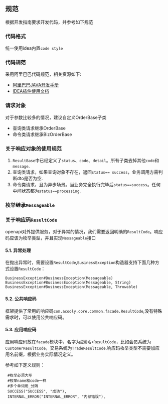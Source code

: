 ## 规范

根据开发指南要求开发代码，并参考如下规范

###  代码格式

统一使用idea内置`code style`

### 代码规范

采用阿里巴巴代码规范，相关资源如下: 

* [阿里巴巴JAVA开发手册](https://github.com/alibaba/p3c/blob/master/%E9%98%BF%E9%87%8C%E5%B7%B4%E5%B7%B4Java%E5%BC%80%E5%8F%91%E6%89%8B%E5%86%8C%EF%BC%88%E8%AF%A6%E5%B0%BD%E7%89%88%EF%BC%89.pdf)
* [IDEA插件使用文档](https://github.com/alibaba/p3c/wiki/IDEA%E6%8F%92%E4%BB%B6%E4%BD%BF%E7%94%A8%E6%96%87%E6%A1%A3)

### 请求对象

对于参数比较多的情况，建议自定义OrderBase子类

* 查询类请求继承OrderBase
* 命令类请求继承BizOrderBase

### 关于响应对象的使用规范

1. 	`ResultBase`中已经定义了`status`、`code`、`detail`。所有子类去掉其他`code`和`message`.
2. 查询类请求，如果查询对象不存在，返回`status== success`，业务调用方需判断dto是否为空.
3. 命令类请求，且为异步场景。当业务完全执行完毕后`status==success`。任何中间状态都为`status==processing`.

### 枚举继承`Messageable`

### 关于响应码`ResultCode`


openapi对外提供服务，对于异常的情况，我们需要返回明确的`ResultCode`。响应码应该为枚举类型，并且实现`Messageable`接口

#### 5.1. 异常处理

在抛出异常时，需要设置`ResultCode`,`BusinessException`构造器支持下面几种方式设置`ResultCode`：

	BusinessException#BusinessException(Messageable)
	BusinessException#BusinessException(Messageable, String)
	BusinessException#BusinessException(Messageable, Throwable)

#### 5.2. 公共响应码

框架提供了常用的响应码`com.acooly.core.common.facade.ResultCode`,没有特殊需求时，可以使用公共响应码。

#### 5.3. 应用响应码

应用响应码放在`facade`模块中，名字为`应用名+ResultCode`，比如会员系统为`CustomerResultCode`，交易系统为`TradeResultCode`.响应码枚举类型不需要加应用名前缀，根据业务实际情况定义。

参考如下定义规则：

	 #枚举必须大写
	 #枚举name和code一样
	 #多个单词用_分隔
	 SUCCESS("SUCCESS", "成功"),
	 INTERNAL_ERROR("INTERNAL_ERROR", "内部错误"),

